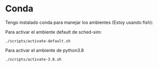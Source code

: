 # Conda

Tengo instalado conda para manejar los ambientes (Estoy usando fish):

Para activar el ambiente default de sched-sim:
```
./scripts/activate-default.sh
```

Para activar el ambiente de python3.8
```
./scripts/activate-3.8.sh
```